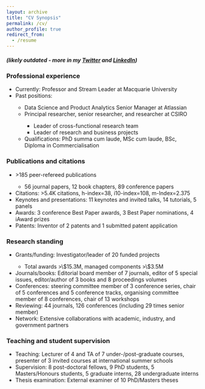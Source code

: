 ```yaml
---
layout: archive
title: "CV Synopsis"
permalink: /cv/
author_profile: true
redirect_from:
  - /resume
---
```

<h5> (likely outdated - more in my <a href="https://twitter.com/slavaxx" target=_blank>Twitter</a> and <a href="https://www.linkedin.com/in/shlomoberkovsky/" target=_blank>LinkedIn</a>) </h5>


<h3> Professional experience </h3>
<ul>
  <li>Currently: Professor and Stream Leader at Macquarie University </li>
  <li>Past positions:</li>
  <ul>	
      	<li>Data Science and Product Analytics Senior Manager at Atlassian</li>
	<li>Principal researcher, senior researcher, and researcher at CSIRO</li>
        <ul>	
          <li>Leader of cross-functional research team</li>
          <li>Leader of research and business projects</li>
        </ul>
  <li>Qualifications: PhD summa cum laude, MSc cum laude, BSc, Diploma in Commercialisation</li>
 </ul>
</ul>
  
<h3>Publications and citations</h3>
<ul>
  <li> &gt;185 peer-refereed publications</li>
  <ul>
    <li>56 journal papers, 12 book chapters, 89 conference papers</li>
  </ul>
  <li>Citations: &gt;5.4K citations, h-index=38, i10-index=108, m-Index=2.375</li>
  <li>Keynotes and presentations: 11 keynotes and invited talks, 14 tutorials, 5 panels</li>
  <li>Awards: 3 conference Best Paper awards, 3 Best Paper nominations, 4 iAward prizes</li>
  <li>Patents: Inventor of 2 patents and 1 submitted patent application</li>
</ul>
  
<h3>Research standing</h3>
<ul>
  <li>Grants/funding: Investigator/leader of 20 funded projects</li>
  <ul>
    <li>Total awards &gt;\$15.3M, managed components &gt;\$3.5M</li>
 </ul>
  <li>Journals/books: Editorial board member of 7 journals, editor of 5 special issues, editor/author of 3 books and 8 proceedings volumes</li>
  <li>Conferences: steering committee member of 3 conference series, chair of 5 conferences and 5 conference tracks, organising committee member of 8 conferences, chair of 13 workshops</li>
  <li>Reviewing: 44 journals, 126 conferences (including 29 times senior member)</li>
  <li>Network: Extensive collaborations with academic, industry, and government partners</li>
</ul>
  
<h3>Teaching and student supervision</h3>
<ul>
  <li>Teaching: Lecturer of 4 and TA of 7 under-/post-graduate courses, presenter of 3 invited courses at international summer schools</li>
  <li>Supervision: 8 post-doctoral fellows, 9 PhD students, 5 Masters/Honours students, 5 graduate interns, 28 undergraduate interns</li>
  <li>Thesis examination: External examiner of 10 PhD/Masters theses</li>
</ul>
